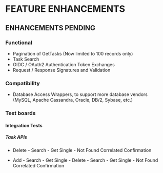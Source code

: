 # FEATURE ENHANCEMENTS

## ENHANCEMENTS PENDING

### Functional

* Pagination of GetTasks (Now limited to 100 records only)
* Task Search
* OIDC / OAuth2 Authentication Token Exchanges
* Request / Response Signatures and Validation

### Compatibility

* Database Access Wrappers, to support more database vendors (MySQL, Apache Cassandra, Oracle, DB/2, Sybase, etc.)

### Test boards

#### Integration Tests

##### Task APIs

* Delete - Search - Get Single - Not Found Correlated Confirmation

* Add - Search - Get Single - Delete - Search - Get Single - Not Found Correlated Confirmation